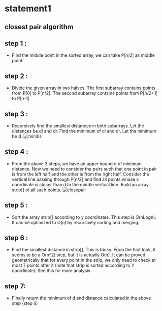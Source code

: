 # statement1
## closest pair algorithm
## step 1 :
   * Find the middle point in the sorted array, we can take P[n/2] as middle point.

## step 2 :
   * Divide the given array in two halves. The first subarray contains points from P[0] to P[n/2]. The second subarray contains points from P[n/2+1] to P[n-1].

## step 3 :
   * Recursively find the smallest distances in both subarrays. Let the distances be dl and dr. Find the minimum of dl and dr. Let the minimum be d.
![mindis](https://user-images.githubusercontent.com/69565013/90004720-c0324c80-dcb3-11ea-896c-87a6186abf8e.png)

## step 4 :
   * From the above 3 steps, we have an upper bound d of minimum distance. Now we need to consider the pairs such that one point in pair is from the left half and the other is from the right half. Consider the vertical line passing through P[n/2] and find all points whose x coordinate is closer than d to the middle vertical line. Build an array strip[] of all such points.
     ![closepair](https://user-images.githubusercontent.com/69565013/90004996-3171ff80-dcb4-11ea-9824-3a0aa12747ae.png)
## step 5 :
   * Sort the array strip[] according to y coordinates. This step is O(nLogn). It can be optimized to O(n) by recursively sorting and merging.

## step 6 :
   * Find the smallest distance in strip[]. This is tricky. From the first look, it seems to be a O(n^2) step, but it is actually O(n). It can be proved geometrically that for every point in the strip, we only need to check at most 7 points after it (note that strip is sorted according to Y coordinate). See this for more analysis.
## step 7:
   * Finally return the minimum of d and distance calculated in the above step (step 6)
